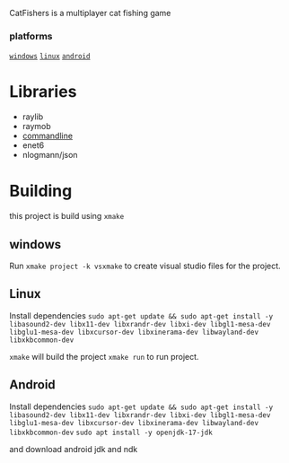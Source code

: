 CatFishers is a multiplayer cat fishing game

### platforms
  [`windows`](#build-windows)
  [`linux`](#build-linux)
  [`android`](#build-android)

# Libraries
- raylib
- raymob
- [commandline](https://github.com/lionkor/commandline)
- enet6
- nlogmann/json

# Building
this project is build using `xmake`

<a id="build-windows"></a>
## windows
Run `xmake project -k vsxmake` to create visual studio files for the project.
<a id="build-linux"></a>
## Linux
Install dependencies
`sudo apt-get update && sudo apt-get install -y libasound2-dev libx11-dev libxrandr-dev libxi-dev libgl1-mesa-dev libglu1-mesa-dev libxcursor-dev libxinerama-dev libwayland-dev libxkbcommon-dev`

`xmake` will build the project
`xmake run` to run project.


<a id="build-android"></a>
## Android
Install dependencies
`sudo apt-get update && sudo apt-get install -y libasound2-dev libx11-dev libxrandr-dev libxi-dev libgl1-mesa-dev libglu1-mesa-dev libxcursor-dev libxinerama-dev libwayland-dev libxkbcommon-dev`
`sudo apt install -y openjdk-17-jdk`

and download android jdk and ndk
